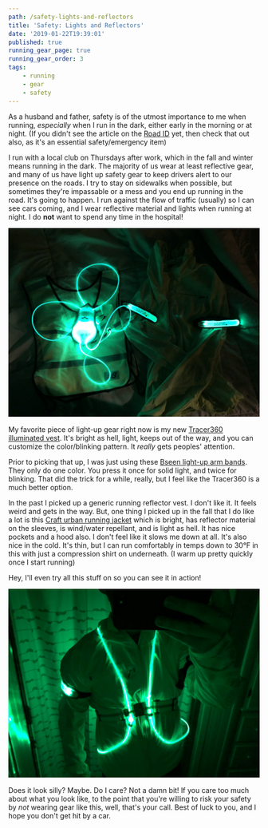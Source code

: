 ```yaml
---
path: /safety-lights-and-reflectors
title: 'Safety: Lights and Reflectors'
date: '2019-01-22T19:39:01'
published: true
running_gear_page: true
running_gear_order: 3
tags:
    - running
    - gear
    - safety
---
```


As a husband and father, safety is of the utmost importance to me when running, *especially* when I run in the dark, either early in the morning or at night. (If you didn't see the article on the [Road ID](/road-id) yet, then check that out also, as it's an essential safety/emergency item) 

I run with a local club on Thursdays after work, which in the fall and winter means running in the dark. The majority of us wear at least reflective gear, and many of us have light up safety gear to keep drivers alert to our presence on the roads. I try to stay on sidewalks when possible, but sometimes they're impassable or a mess and you end up running in the road. It's going to happen. I run against the flow of traffic (usually) so I can see cars coming, and I wear reflective material and lights when running at night. I do **not** want to spend any time in the hospital!

![Safety gear: light up vest and arm bands](./safety-gear.jpg)

My favorite piece of light-up gear right now is my new [Tracer360 illuminated vest](https://www.noxgear.com/tracer360). It's bright as hell, light, keeps out of the way, and you can customize the color/blinking pattern. It *really* gets peoples' attention. 

Prior to picking that up, I was just using these [Bseen light-up arm bands](https://www.amazon.com/gp/product/B017WGIDM6). They only do one color. You press it once for solid light, and twice for blinking. That did the trick for a while, really, but I feel like the Tracer360 is a much better option.

In the past I picked up a generic running reflector vest. I don't like it. It feels weird and gets in the way. But, one thing I picked up in the fall that I do like a lot is this [Craft urban running jacket](https://www.craftsportswear.com/B2C%20-%20Craft/all-products-7a58fca3/clothes/jackets--vests/1906447-809926/) which is bright, has reflector material on the sleeves, is wind/water repellant, and is light as hell. It has nice pockets and a hood also. I don't feel like it slows me down at all. It's also nice in the cold. It's thin, but I can run comfortably in temps down to 30°F in this with just a compression shirt on underneath. (I warm up pretty quickly once I start running)

Hey, I'll even try all this stuff on so you can see it in action!

![Me wearing the Tracer360 vest, Bseen armbands, and Craft urban running jacket](./safety-vest-and-arm-bands.jpg)

Does it look silly? Maybe. Do I care? Not a damn bit! If you care too much about what you look like, to the point that you're willing to risk your safety by *not* wearing gear like this, well, that's your call. Best of luck to you, and I hope you don't get hit by a car. 
